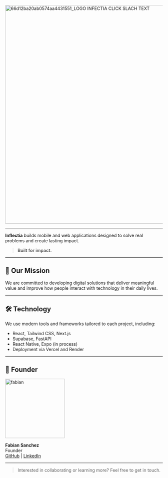 
<img width="2700" height="700" alt="66d12ba20ab0574aa4431551_LOGO INFECTIA CLICK SLACH TEXT" src="https://github.com/user-attachments/assets/bd87f405-8e4c-448e-a178-8d86c6977545" />

---


**Inflectia** builds mobile and web applications designed to solve real problems and create lasting impact.

> **Built for impact.**

---

## 🚀 Our Mission

We are committed to developing digital solutions that deliver meaningful value and improve how people interact with technology in their daily lives.

---

## 🛠️ Technology

We use modern tools and frameworks tailored to each project, including:

- React, Tailwind CSS, Next.js
- Supabase, FastAPI  
- React Native, Expo (in process) 
- Deployment via Vercel and Render 

---

## 👤 Founder
<img width="190" height="190" alt="fabian" src="https://github.com/user-attachments/assets/17cbc7d5-8016-4d72-aa74-88440e3815a2" />

**Fabian Sanchez**  
Founder  
[GitHub](https://github.com/FabianSanchezD) | [LinkedIn](https://linkedin.com/in/fabiansanchezd)

---

> Interested in collaborating or learning more? Feel free to get in touch.
